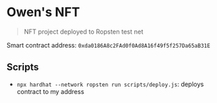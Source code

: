 # Owen's NFT

> NFT project deployed to Ropsten test net



Smart contract address: `0xda0186A8c2FAd0f0Ad8A16f49f5f257Da65aB31E`

## Scripts

- `npx hardhat --network ropsten run scripts/deploy.js`: deploys contract to my address
